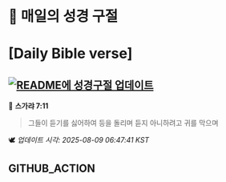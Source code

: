 # 🙏 매일의 성경 구절
# [Daily Bible verse]
## [![README에 성경구절 업데이트](https://github.com/DONGSUKA/first_test/actions/workflows/update-readme-bible.yml/badge.svg)](https://github.com/DONGSUKA/first_test/actions/workflows/update-readme-bible.yml)
<!-- START_BIBLE_VERSE -->
📖 **스가랴 7:11**
> 그들이 듣기를 싫어하여 등을 돌리며 듣지 아니하려고 귀를 막으며

🕊️ _업데이트 시각: 2025-08-09 06:47:41 KST_
  <!-- END_BIBLE_VERSE -->
## GITHUB_ACTION
